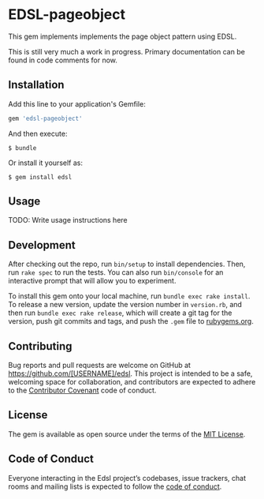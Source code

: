 # EDSL-pageobject

This gem implements implements the page object pattern using EDSL.

This is still very much a work in progress.  Primary documentation can be found in code comments for now.

## Installation

Add this line to your application's Gemfile:

```ruby
gem 'edsl-pageobject'
```

And then execute:

    $ bundle

Or install it yourself as:

    $ gem install edsl

## Usage

TODO: Write usage instructions here

## Development

After checking out the repo, run `bin/setup` to install dependencies. Then, run `rake spec` to run the tests. You can also run `bin/console` for an interactive prompt that will allow you to experiment.

To install this gem onto your local machine, run `bundle exec rake install`. To release a new version, update the version number in `version.rb`, and then run `bundle exec rake release`, which will create a git tag for the version, push git commits and tags, and push the `.gem` file to [rubygems.org](https://rubygems.org).

## Contributing

Bug reports and pull requests are welcome on GitHub at https://github.com/[USERNAME]/edsl. This project is intended to be a safe, welcoming space for collaboration, and contributors are expected to adhere to the [Contributor Covenant](http://contributor-covenant.org) code of conduct.

## License

The gem is available as open source under the terms of the [MIT License](https://opensource.org/licenses/MIT).

## Code of Conduct

Everyone interacting in the Edsl project’s codebases, issue trackers, chat rooms and mailing lists is expected to follow the [code of conduct](https://github.com/[USERNAME]/edsl/blob/master/CODE_OF_CONDUCT.md).
